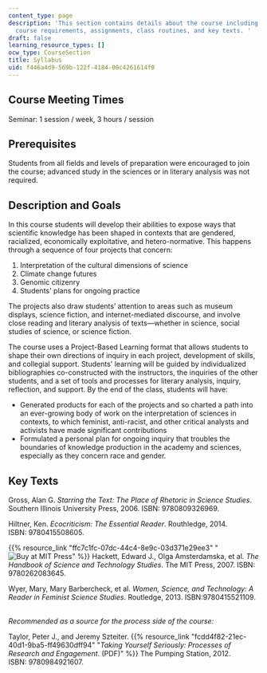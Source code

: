 ```yaml
---
content_type: page
description: 'This section contains details about the course including an overview,
  course requirements, assignments, class routines, and key texts. '
draft: false
learning_resource_types: []
ocw_type: CourseSection
title: Syllabus
uid: f446a4d9-569b-122f-4184-00c4261614f0
---
```

## Course Meeting Times

Seminar: 1 session / week, 3 hours / session

## Prerequisites

Students from all fields and levels of preparation were encouraged to join the course; advanced study in the sciences or in literary analysis was not required.

## Description and Goals

In this course students will develop their abilities to expose ways that scientific knowledge has been shaped in contexts that are gendered, racialized, economically exploitative, and hetero-normative. This happens through a sequence of four projects that concern:

1. Interpretation of the cultural dimensions of science
2. Climate change futures
3. Genomic citizenry
4. Students' plans for ongoing practice

The projects also draw students’ attention to areas such as museum displays, science fiction, and internet-mediated discourse, and involve close reading and literary analysis of texts—whether in science, social studies of science, or science fiction.

The course uses a Project-Based Learning format that allows students to shape their own directions of inquiry in each project, development of skills, and collegial support. Students' learning will be guided by individualized bibliographies co-constructed with the instructors, the inquiries of the other students, and a set of tools and processes for literary analysis, inquiry, reflection, and support. By the end of the class, students will have:

- Generated products for each of the projects and so charted a path into an ever-growing body of work on the interpretation of sciences in contexts, to which feminist, anti-racist, and other critical analysts and activists have made significant contributions
- Formulated a personal plan for ongoing inquiry that troubles the boundaries of knowledge production in the academy and sciences, especially as they concern race and gender. 

## Key Texts

Gross, Alan G. *Starring the Text: The Place of Rhetoric in Science Studies*. Southern Illinois University Press, 2006. ISBN: 9780809326969.

Hiltner, Ken. *Ecocriticism: The Essential Reader*. Routhledge, 2014. ISBN: 9780415508605.

{{% resource_link "ffc7c1fc-07dc-44c4-8e9c-03d371e29ee3" "![Buy at MIT Press](/images/mp_logo.gif)" %}} Hackett, Edward J., Olga Amsterdamska, et al. *The Handbook of Science and Technology Studies*. The MIT Press, 2007. ISBN: 9780262083645.

Wyer, Mary, Mary Barbercheck, et al. *Women, Science, and Technology: A Reader in Feminist Science Studies*. Routledge, 2013. ISBN:9780415521109.  

*Recommended as a source for the process side of the course:*

Taylor, Peter J., and Jeremy Szteiter. {{% resource_link "fcdd4f82-21ec-40d1-9ba5-ff49630dff94" "*Taking Yourself Seriously: Processes of Research and Engagement*. (PDF)" %}} The Pumping Station, 2012. ISBN: 9780984921607.